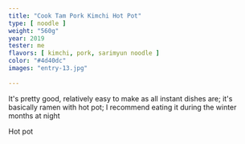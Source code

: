 ```yaml
---
title: "Cook Tam Pork Kimchi Hot Pot"
type: [ noodle ]
weight: "560g"
year: 2019
tester: me
flavors: [ kimchi, pork, sarimyun noodle ]
color: "#4d40dc"
images: "entry-13.jpg"
 
---
```


It's pretty good, relatively easy to make as all instant dishes are; it's basically ramen with hot pot; I recommend eating it during the winter months at night

Hot pot

